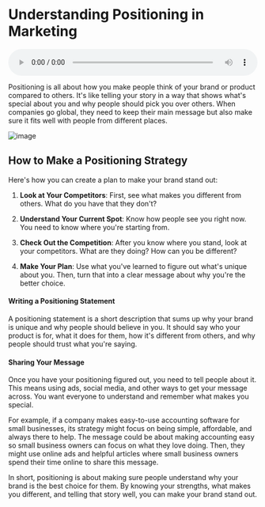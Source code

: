 # Understanding Positioning in Marketing

<audio controls style="width: 100%;">
  <source src="../../../../../audio/4th_sem/IM/Unit-2 International Segmentation and Positioning/2.d Positioning.mp3" type="audio/mpeg">
  Your browser does not support the audio element.
</audio>


Positioning is all about how you make people think of your brand or product compared to others. It's like telling your story in a way that shows what's special about you and why people should pick you over others. When companies go global, they need to keep their main message but also make sure it fits well with people from different places.

![image](https://github.com/Collegehive/Notes/assets/159722383/1548815b-676b-4e0f-9ab6-f111cd984056)


## How to Make a Positioning Strategy

Here's how you can create a plan to make your brand stand out:

1. **Look at Your Competitors**: First, see what makes you different from others. What do you have that they don't?

2. **Understand Your Current Spot**: Know how people see you right now. You need to know where you're starting from.

3. **Check Out the Competition**: After you know where you stand, look at your competitors. What are they doing? How can you be different?

4. **Make Your Plan**: Use what you've learned to figure out what's unique about you. Then, turn that into a clear message about why you're the better choice.

#### Writing a Positioning Statement

A positioning statement is a short description that sums up why your brand is unique and why people should believe in you. It should say who your product is for, what it does for them, how it's different from others, and why people should trust what you're saying.

#### Sharing Your Message

Once you have your positioning figured out, you need to tell people about it. This means using ads, social media, and other ways to get your message across. You want everyone to understand and remember what makes you special.

For example, if a company makes easy-to-use accounting software for small businesses, its strategy might focus on being simple, affordable, and always there to help. The message could be about making accounting easy so small business owners can focus on what they love doing. Then, they might use online ads and helpful articles where small business owners spend their time online to share this message.

In short, positioning is about making sure people understand why your brand is the best choice for them. By knowing your strengths, what makes you different, and telling that story well, you can make your brand stand out.
